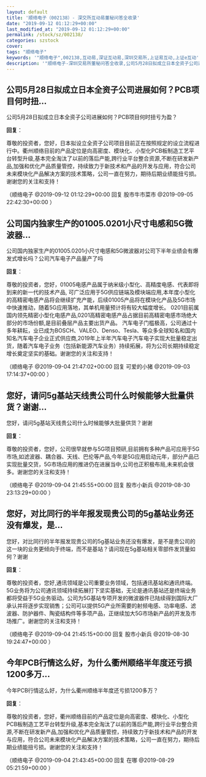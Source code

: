 ```yaml
---
layout: default
title: '顺络电子（002138）- 深交所互动易董秘问答全收录'
date: "2019-09-12 01:12:29+00:00"
last_modified_at: "2019-09-12 01:12:29+00:00"
permalink: /stock/sz/002138/
categories: szstock
cover: 
tags: "顺络电子"
keywords: '"顺络电子",002138,互动易,深证互动易,深圳交易所,上证易互动,上证e互动'
description: '"顺络电子-深圳交易所董秘问答全收录,公司5月28日拟成立日本全资子公司进展如何？PCB项目何时扭亏为盈？"'
---
```


## 公司5月28日拟成立日本全资子公司进展如何？PCB项目何时扭...

公司5月28日拟成立日本全资子公司进展如何？PCB项目何时扭亏为盈？

**回复**：

尊敬的投资者，您好，日本拟设立全资子公司项目目前正在按照规定的设立流程进行中。衢州顺络目前的产品定位是向高密度、模块化、小型化PCB板制造工艺平台转型升级,基本完全淘汰了以前的落后产能,跨行业平台整合资源,不断在研发新产品,加强和优化产品质量管控，持续致力于新技术和产品的开发与应用，符合公司未来模块化产品解决方案的技术策略，公司一直在努力，期待后期业绩能扭亏损。谢谢您的关注和支持！ 

（顺络电子  @2019-09-12 01:12:29+00:00 回复 股市牛市菜市  @2019-09-05 22:42:30+00:00 ）

## 公司国内独家生产的01005.0201小尺寸电感和5G微波器...

公司国内独家生产的01005.0201小尺寸电感和5G微波器对公司下半年业绩会有爆发式增长吗？公司汽车电子产品量产了吗

**回复**：

尊敬的投资者，您好，01005电感产品属于纳米级小型化、高精度电感、代表即将到来的新一代的技术产品, 可广泛应用于5G供应链端及模块端应用,本年度小型化的高精密电感产品将会继续扩充产能，后续01005产品将在模块化产品及5G市场中快速推动，随着5G应用落地，其单机用量预计将有较大幅度增长。
0201目前属国内领先精密小型化电感产品,0201高精密电感产品占据目前高精密电感市场绝大部分的市场份额,是目前叠层产品主要出货产品。
汽车电子门槛极高，公司通过十多年耕耘，业已成为BOSCH、VALEO、Denso、Tesla、等众多全球知名和国内知名汽车电子企业正式供应商,2019年上半年汽车电子汽车电子实现大批量稳定出货，随着汽车电子业务（包括新能源汽车业务）持续拓展，将为公司长期持续稳定增长奠定坚实的基础。谢谢您的关注和支持！ 

（顺络电子  @2019-09-04 21:47:02+00:00 回复 可爱的小猪  @2019-09-03 17:14:37+00:00 ）

## 您好，请问5g基站天线贵公司什么时候能够大批量供货？谢谢...

您好，请问5g基站天线贵公司什么时候能够大批量供货？谢谢

**回复**：

尊敬的投资者，您好，公司很早就参与5G项目预研,目前拥有多种产品可应用于5G市场,如滤波器、耦合器、天线、巴伦等产品,今年是5G应用启动元年，部分产品已实现批量交货，5G市场应用的推进仍在进展当中,公司也正积极布局,未来机会很多。谢谢您的关注和支持！ 

（顺络电子  @2019-09-04 21:45:55+00:00 回复 股市小新兵  @2019-08-30 23:13:29+00:00 ）

## 您好，对比同行的半年报发现贵公司的5g基站业务还没有爆发，是...

您好，对比同行的半年报发现贵公司的5g基站业务还没有爆发，是不是贵公司的这一块的业务更倾向于终端，而不是基站？请问现在5g基站相关零部件发货量如何？谢谢

**回复**：

尊敬的投资者，您好,通讯领域是公司重要业务领域，包括通讯基站和通讯终端。5G业务将为公司通讯领域持续拓展打下坚实基础，无论是通讯基站还是终端业务都将受益于5G业务驱动。公司为5G基站专项开发的微波器件已陆续得到国际大厂承认并将逐步实现销售；公司可以提供5G产业所需要的射频电感、功率电感、滤波器、防护器件、陶瓷结构件等多项产品，正继续加大5G市场新产品的开发及市场推广。谢谢您的关注和支持！ 

（顺络电子  @2019-09-04 21:45:15+00:00 回复 股市小新兵  @2019-08-30 19:24:47+00:00 ）

## 今年PCB行情这么好，为什么衢州顺络半年度还亏损1200多万...

今年PCB行情这么好，为什么衢州顺络半年度还亏损1200多万？

**回复**：

尊敬的投资者，您好，衢州顺络目前的产品定位是向高密度、模块化、小型化PCB板制造工艺平台转型升级,基本完全淘汰了以前的落后产能,跨行业平台整合资源,不断在研发新产品,加强和优化产品质量管控，持续致力于新技术和产品的开发与应用，符合公司未来模块化产品解决方案的技术策略，公司一直在努力，期待后期业绩能扭亏损。谢谢您的关注和支持！ 

（顺络电子  @2019-09-04 21:43:45+00:00 回复 在哪  @2019-08-29 05:21:59+00:00 ）

